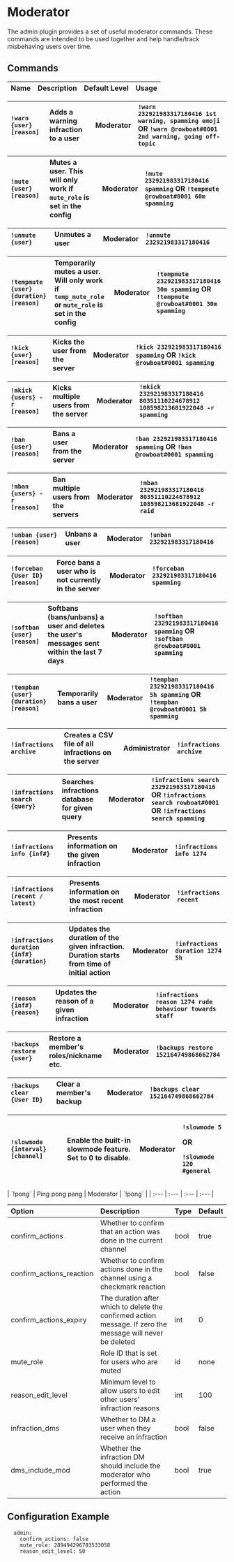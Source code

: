 # Moderator

The admin plugin provides a set of useful moderator commands. These commands are intended to be used together and help handle/track misbehaving users over time.

## Commands

| Name | Description | Default Level | Usage |
| :--- | :--- | :--- | :--- |


| `!warn {user} [reason]` | Adds a warning infraction to a user | Moderator | `!warn 232921983317180416 1st warning, spamming emoji` OR `!warn @rowboat#0001 2nd warning, going off-topic` |
| :--- | :--- | :--- | :--- |


| `!mute {user} [reason]` | Mutes a user. This will only work if `mute_role` is set in the config | Moderator | `!mute 232921983317180416 spamming` OR `!tempmute @rowboat#0001 60m spamming` |
| :--- | :--- | :--- | :--- |


| `!unmute {user}` | Unmutes a user | Moderator | `!unmute 232921983317180416` |
| :--- | :--- | :--- | :--- |


| `!tempmute {user} {duration} [reason]` | Temporarily mutes a user. Will only work if `temp_mute_role` or `mute_role` is set in the config | Moderator | `!tempmute 232921983317180416 30m spamming` OR `!tempmute @rowboat#0001 30m spamming` |
| :--- | :--- | :--- | :--- |


| `!kick {user} [reason]` | Kicks the user from the server | Moderator | `!kick 232921983317180416 spamming` OR `!kick @rowboat#0001 spamming` |
| :--- | :--- | :--- | :--- |


| `!mkick {users} -r [reason]` | Kicks multiple users from the server | Moderator | `!mkick 232921983317180416 80351110224678912 108598213681922048 -r spamming` |
| :--- | :--- | :--- | :--- |


| `!ban {user} [reason]` | Bans a user from the server | Moderator | `!ban 232921983317180416 spamming` OR `!ban @rowboat#0001 spamming` |
| :--- | :--- | :--- | :--- |


| `!mban {users} -r [reason]` | Ban multiple users from the servers | Moderator | `!mban 232921983317180416 80351110224678912 108598213681922048 -r raid` |
| :--- | :--- | :--- | :--- |


| `!unban {user} [reason]` | Unbans a user | Moderator | `!unban 232921983317180416` |
| :--- | :--- | :--- | :--- |


| `!forceban {User ID} [reason]` | Force bans a user who is not currently in the server | Moderator | `!forceban 232921983317180416 spamming` |
| :--- | :--- | :--- | :--- |


| `!softban {user} [reason]` | Softbans \(bans/unbans\) a user and deletes the user's messages sent within the last 7 days | Moderator | `!softban 232921983317180416 spamming` OR `!softban @rowboat#0001 spamming` |
| :--- | :--- | :--- | :--- |


| `!tempban {user} {duration} [reason]` | Temporarily bans a user | Moderator | `!tempban 232921983317180416 5h spamming` OR `!tempban @rowboat#0001 5h spamming` |
| :--- | :--- | :--- | :--- |


| `!infractions archive` | Creates a CSV file of all infractions on the server | Administrator | `!infractions archive` |
| :--- | :--- | :--- | :--- |


| `!infractions search {query}` | Searches infractions database for given query | Moderator | `!infractions search 232921983317180416` OR `!infractions search rowboat#0001` OR `!infractions search spamming` |
| :--- | :--- | :--- | :--- |


| `!infractions info {inf#}` | Presents information on the given infraction | Moderator | `!infractions info 1274` |
| :--- | :--- | :--- | :--- |


| `!infractions (recent / latest)` | Presents information on the most recent infraction | Moderator | `!infractions recent` |
| :--- | :--- | :--- | :--- |


| `!infractions duration {inf#} {duration}` | Updates the duration of the given infraction. Duration starts from time of initial action | Moderator | `!infractions duration 1274 5h` |
| :--- | :--- | :--- | :--- |


| `!reason {inf#} {reason}` | Updates the reason of a given infraction | Moderator | `!infractions reason 1274 rude behaviour towards staff` |
| :--- | :--- | :--- | :--- |


| `!backups restore {user}` | Restore a member's roles/nickname etc. | Moderator | `!backups restore 152164749868662784` |
| :--- | :--- | :--- | :--- |


| `!backups clear {User ID}` | Clear a member's backup | Moderator | `!backups clear 152164749868662784` |
| :--- | :--- | :--- | :--- |


<table>
  <thead>
    <tr>
      <th style="text-align:left"><code>!slowmode {interval} [channel]</code>
      </th>
      <th style="text-align:left">Enable the built-in slowmode feature. Set to 0 to disable.</th>
      <th style="text-align:left">Moderator</th>
      <th style="text-align:left">
        <p><code>!slowmode 5</code>
        </p>
        <p>OR</p>
        <p><code>!slowmode 120 #general</code>
        </p>
      </th>
    </tr>
  </thead>
  <tbody></tbody>
</table>| `!pong` | Ping pong pang | Moderator | `!pong` |
| :--- | :--- | :--- | :--- |


| Option | Description | Type | Default |
| :--- | :--- | :--- | :--- |
| confirm\_actions | Whether to confirm that an action was done in the current channel | bool | true |
| confirm\_actions\_reaction | Whether to confirm actions done in the channel using a checkmark reaction | bool | false |
| confirm\_actions\_expiry | The duration after which to delete the confirmed action message. If zero the message will never be deleted | int | 0 |
| mute\_role | Role ID that is set for users who are muted | id | none |
| reason\_edit\_level | Minimum level to allow users to edit other users' infraction reasons | int | 100 |
| infraction\_dms | Whether to DM a user when they receive an infraction | bool | false |
| dms\_include\_mod | Whether the infraction DM should include the moderator who performed the action | bool | true |

## Configuration Example

```text
  admin:
    confirm_actions: false
    mute_role: 289494296703533058
    reason_edit_level: 50
```

